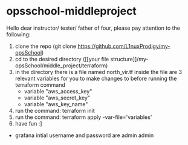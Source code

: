 # opsschool-middleproject
Hello dear instructor/ tester/ father of four, please pay attention to the following:
1. clone the repo (git clone https://github.com/L1nuxProdigy/my-opsSchool)
2. cd to the desired directory ([[your file structure]]/my-opsSchool/middle_project/terraform)
3. in the directory there is a file named north_vir.tf
   inside the file are 3 relevant variables for you to make changes to before running the terraform command
      - variable "aws_access_key"
      - variable "aws_secret_key"
      - variable "aws_key_name"
4. run the command: terraform init
5. run the command: terraform apply -var-file='variables'
6. have fun :]


* grafana intial username and password are admin admin

